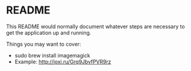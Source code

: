 # README

This README would normally document whatever steps are necessary to get the
application up and running.

Things you may want to cover:

* sudo brew install imagemagick
* Example: http://joxi.ru/Grq9JbvfPVR9rz
